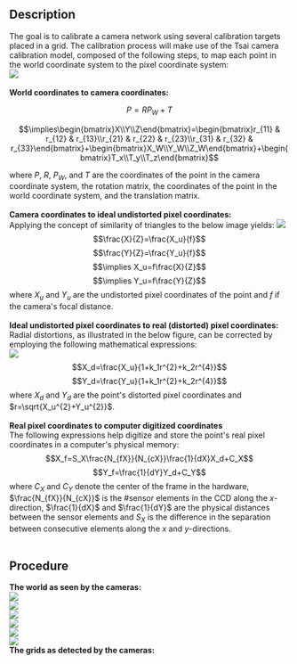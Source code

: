 ## Description
The goal is to calibrate a camera network using several calibration targets placed in a grid. The calibration process will make use of the Tsai camera calibration model, composed of the following steps, to map each point in the world coordinate system to the pixel coordinate system: <br />
![](https://github.com/rprasan/Computer-Vision/blob/main/4.%20Camera%20Calibration/Results/CV1.PNG) <br /><br />
**World coordinates to camera coordinates:** <br />
```math
P=RP_W+T
```
```math
\implies\begin{bmatrix}X\\Y\\Z\end{bmatrix}=\begin{bmatrix}r_{11} & r_{12} & r_{13}\\r_{21} & r_{22} & r_{23}\\r_{31} & r_{32} & r_{33}\end{bmatrix}+\begin{bmatrix}X_W\\Y_W\\Z_W\end{bmatrix}+\begin{bmatrix}T_x\\T_y\\T_z\end{bmatrix}
```
where $P$, $R$, $P_W$, and $T$ are the coordinates of the point in the camera coordinate system, the rotation matrix, the coordinates of the point in the world coordinate system, and the translation matrix. <br /><br />
**Camera coordinates to ideal undistorted pixel coordinates:** <br />
Applying the concept of similarity of triangles to the below image yields:
![](https://github.com/rprasan/Computer-Vision/blob/main/4.%20Camera%20Calibration/Results/CV2.PNG) <br />
$$\frac{X}{Z}=\frac{X_u}{f}$$
$$\frac{Y}{Z}=\frac{Y_u}{f}$$
$$\implies X_u=f\frac{X}{Z}$$
$$\implies Y_u=f\frac{Y}{Z}$$
where $X_u$ and $Y_u$ are the undistorted pixel coordinates of the point and $f$ if the camera's focal distance. <br /><br />
**Ideal undistorted pixel coordinates to real (distorted) pixel coordinates:** <br />
Radial distortions, as illustrated in the below figure, can be corrected by employing the following mathematical expressions: <br />
![](https://github.com/rprasan/Computer-Vision/blob/main/4.%20Camera%20Calibration/Results/CV3.PNG) <br />
$$X_d=\frac{X_u}{1+k_1r^{2}+k_2r^{4}}$$
$$Y_d=\frac{Y_u}{1+k_1r^{2}+k_2r^{4}}$$
where $X_d$ and $Y_d$ are the point's distorted pixel coordinates and $r=\sqrt{X_u^{2}+Y_u^{2}}$. <br /><br />
**Real pixel coordinates to computer digitized coordinates** <br />
The following expressions help digitize and store the point's real pixel coordinates in a computer's physical memory: <br />
$$X_f=S_X\frac{N_{fX}}{N_{cX}}\frac{1}{dX}X_d+C_X$$
$$Y_f=\frac{1}{dY}Y_d+C_Y$$
where $C_X$ and $C_Y$ denote the center of the frame in the hardware, $\frac{N_{fX}}{N_{cX}}$ is the #sensor elements in the CCD along the *x*-direction, $\frac{1}{dX}$ and $\frac{1}{dY}$ are the physical distances between the sensor elements and $S_X$ is the difference in the separation between consecutive elements along the *x* and *y*-directions. <br /><br />
## Procedure
**The world as seen by the cameras:** <br />
![](https://github.com/rprasan/Computer-Vision/blob/main/4.%20Camera%20Calibration/Results/Cam0_World.png) <br />
![](https://github.com/rprasan/Computer-Vision/blob/main/4.%20Camera%20Calibration/Results/Cam1_World.png) <br />
![](https://github.com/rprasan/Computer-Vision/blob/main/4.%20Camera%20Calibration/Results/Cam2_World.png) <br />
![](https://github.com/rprasan/Computer-Vision/blob/main/4.%20Camera%20Calibration/Results/Cam3_World.png) <br />
![](https://github.com/rprasan/Computer-Vision/blob/main/4.%20Camera%20Calibration/Results/Cam3_World.png) <br />
![](https://github.com/rprasan/Computer-Vision/blob/main/4.%20Camera%20Calibration/Results/Cam5_World.png) <br />
**The grids as detected by the cameras:** <br />
